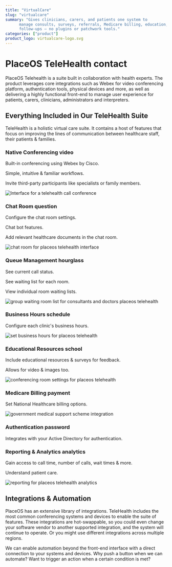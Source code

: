 ```yaml
---
title: "VirtualCare"
slug: "virtualcare"
summary: "Gives clinicians, carers, and patients one system to
      manage consults, surveys, referrals, Medicare billing, education, and
      follow-ups — no plugins or patchwork tools."
categories: ["product"]
product_logo: virtualcare-logo.svg
---
```

# PlaceOS TeleHealth contact

PlaceOS Telehealth is a suite built in collaboration with health experts. The product leverages core integrations such as Webex for video conferencing platform, authentication tools, physical devices and more, as well as delivering a highly functional front-end to manage user experience for patients, carers, clinicians, administrators and interpreters.

## Everything Included in Our TeleHealth Suite

TeleHealth is a holistic virtual care suite. It contains a host of features that focus on improving the lines of communication between healthcare staff, their patients & families.

### Native Conferencing video

Built-in conferencing using Webex by Cisco.

Simple, intuitive & familiar workflows.

Invite third-party participants like specialists or family members.

![Interface for a telehealth call conference](/images/products/virtualcare/call.webp)

### Chat Room question

Configure the chat room settings.

Chat bot features.

Add relevant healthcare documents in the chat room.

![chat room for placeos telehealth interface](/images/products/virtualcare/chat-room.webp)

### Queue Management hourglass

See current call status.

See waiting list for each room.

View individual room waiting lists.

![group waiting room list for consultants and doctors placeos telehealth](/images/products/virtualcare/group-waiting-rooms-.webp)

### Business Hours schedule

Configure each clinic's business hours.

![set business hours for placeos telehealth](/images/products/virtualcare/business-hours.webp)

### Educational Resources school

Include educational resources & surveys for feedback.

Allows for video & images too.

![conferencing room settings for placeos telehealth](/images/products/virtualcare/room-config.webp)

### Medicare Billing payment

Set National Healthcare billing options.

![government medical support scheme integration](/images/products/virtualcare/medicare.webp)

### Authentication password

Integrates with your Active Directory for authentication.

### Reporting & Analytics analytics

Gain access to call time, number of calls, wait times & more.

Understand patient care.

![reporting for placeos telehealth analytics](/images/products/virtualcare/daily-reporting.webp)

## Integrations & Automation

PlaceOS has an extensive library of integrations. TeleHealth includes the most common conferencing systems and devices to enable the suite of features. These integrations are hot-swappable, so you could even change your software vendor to another supported integration, and the system will continue to operate. Or you might use different integrations across multiple regions.   
  
We can enable automation beyond the front-end interface with a direct connection to your systems and devices. Why push a button when we can automate? Want to trigger an action when a certain condition is met? 




